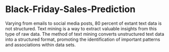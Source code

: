 # Black-Friday-Sales-Prediction
 Varying from emails to social media posts, 80 percent of extant text data is not structured. Text mining is a way to extract valuable insights from this type of raw data. The method of text mining converts unstructured text data into a structured format, promoting the identification of important patterns and associations within data sets.
